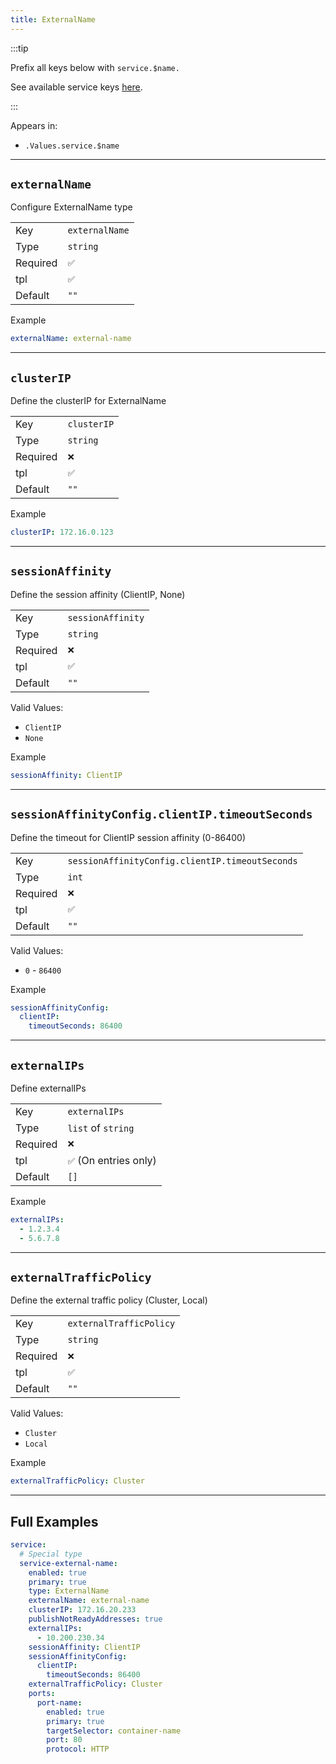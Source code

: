```yaml
---
title: ExternalName
---
```


:::tip

Prefix all keys below with `service.$name.`

See available service keys [here](./index.md).

:::

Appears in:

- `.Values.service.$name`

---

## `externalName`

Configure ExternalName type

|          |                |
| -------- | -------------- |
| Key      | `externalName` |
| Type     | `string`       |
| Required | `✅`           |
| tpl      | `✅`           |
| Default  | `""`           |

Example

```yaml
externalName: external-name
```

---

## `clusterIP`

Define the clusterIP for ExternalName

|          |             |
| -------- | ----------- |
| Key      | `clusterIP` |
| Type     | `string`    |
| Required | `❌`        |
| tpl      | `✅`        |
| Default  | `""`        |

Example

```yaml
clusterIP: 172.16.0.123
```

---

## `sessionAffinity`

Define the session affinity (ClientIP, None)

|          |                   |
| -------- | ----------------- |
| Key      | `sessionAffinity` |
| Type     | `string`          |
| Required | `❌`              |
| tpl      | `✅`              |
| Default  | `""`              |

Valid Values:

- `ClientIP`
- `None`

Example

```yaml
sessionAffinity: ClientIP
```

---

## `sessionAffinityConfig.clientIP.timeoutSeconds`

Define the timeout for ClientIP session affinity (0-86400)

|          |                                                 |
| -------- | ----------------------------------------------- |
| Key      | `sessionAffinityConfig.clientIP.timeoutSeconds` |
| Type     | `int`                                           |
| Required | `❌`                                            |
| tpl      | `✅`                                            |
| Default  | `""`                                            |

Valid Values:

- `0` - `86400`

Example

```yaml
sessionAffinityConfig:
  clientIP:
    timeoutSeconds: 86400
```

---

## `externalIPs`

Define externalIPs

|          |                        |
| -------- | ---------------------- |
| Key      | `externalIPs`          |
| Type     | `list` of `string`     |
| Required | `❌`                   |
| tpl      | `✅` (On entries only) |
| Default  | `[]`                   |

Example

```yaml
externalIPs:
  - 1.2.3.4
  - 5.6.7.8
```

---

## `externalTrafficPolicy`

Define the external traffic policy (Cluster, Local)

|          |                         |
| -------- | ----------------------- |
| Key      | `externalTrafficPolicy` |
| Type     | `string`                |
| Required | `❌`                    |
| tpl      | `✅`                    |
| Default  | `""`                    |

Valid Values:

- `Cluster`
- `Local`

Example

```yaml
externalTrafficPolicy: Cluster
```

---

## Full Examples

```yaml
service:
  # Special type
  service-external-name:
    enabled: true
    primary: true
    type: ExternalName
    externalName: external-name
    clusterIP: 172.16.20.233
    publishNotReadyAddresses: true
    externalIPs:
      - 10.200.230.34
    sessionAffinity: ClientIP
    sessionAffinityConfig:
      clientIP:
        timeoutSeconds: 86400
    externalTrafficPolicy: Cluster
    ports:
      port-name:
        enabled: true
        primary: true
        targetSelector: container-name
        port: 80
        protocol: HTTP
```
